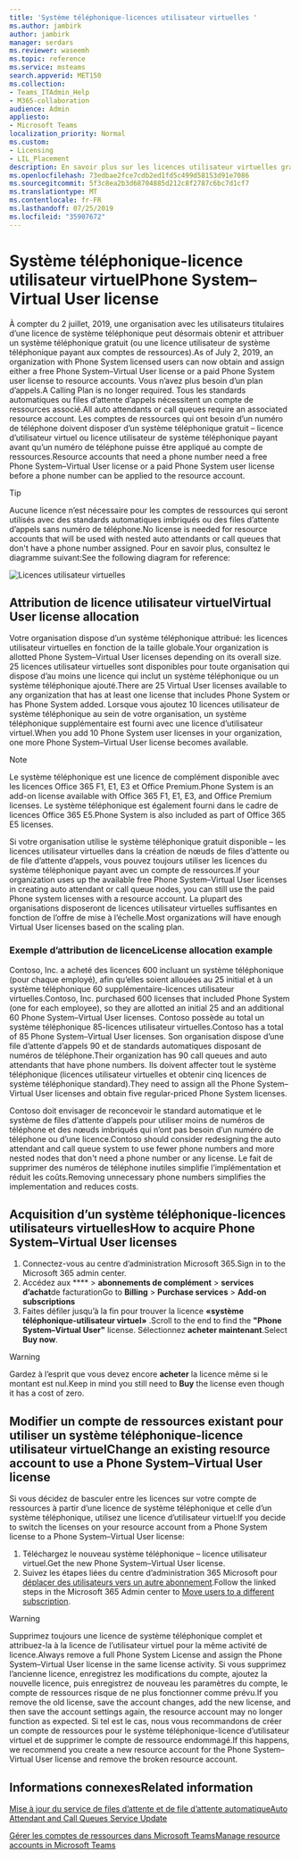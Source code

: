 ```yaml
---
title: 'Système téléphonique-licences utilisateur virtuelles '
ms.author: jambirk
author: jambirk
manager: serdars
ms.reviewer: waseemh
ms.topic: reference
ms.service: msteams
search.appverid: MET150
ms.collection:
- Teams_ITAdmin_Help
- M365-collaboration
audience: Admin
appliesto:
- Microsoft Teams
localization_priority: Normal
ms.custom:
- Licensing
- LIL_Placement
description: En savoir plus sur les licences utilisateur virtuelles gratuites.
ms.openlocfilehash: 73edbae2fce7cdb2ed1fd5c499d58153d91e7086
ms.sourcegitcommit: 5f3c8ea2b3d68704885d212c8f2787c6bc7d1cf7
ms.translationtype: MT
ms.contentlocale: fr-FR
ms.lasthandoff: 07/25/2019
ms.locfileid: "35907672"
---
```

# <a name="phone-systemvirtual-user-license"></a><span data-ttu-id="7988d-103">Système téléphonique-licence utilisateur virtuel</span><span class="sxs-lookup"><span data-stu-id="7988d-103">Phone System–Virtual User license</span></span> 

<span data-ttu-id="7988d-104">À compter du 2 juillet, 2019, une organisation avec les utilisateurs titulaires d’une licence de système téléphonique peut désormais obtenir et attribuer un système téléphonique gratuit (ou une licence utilisateur de système téléphonique payant aux comptes de ressources).</span><span class="sxs-lookup"><span data-stu-id="7988d-104">As of July 2, 2019, an organization with Phone System licensed users can now obtain and assign either a free Phone System–Virtual User license or a paid Phone System user license to resource accounts.</span></span> <span data-ttu-id="7988d-105">Vous n’avez plus besoin d’un plan d’appels.</span><span class="sxs-lookup"><span data-stu-id="7988d-105">A Calling Plan is no longer required.</span></span> <span data-ttu-id="7988d-106">Tous les standards automatiques ou files d’attente d’appels nécessitent un compte de ressources associé.</span><span class="sxs-lookup"><span data-stu-id="7988d-106">All auto attendants or call queues require an associated resource account.</span></span> <span data-ttu-id="7988d-107">Les comptes de ressources qui ont besoin d’un numéro de téléphone doivent disposer d’un système téléphonique gratuit – licence d’utilisateur virtuel ou licence utilisateur de système téléphonique payant avant qu’un numéro de téléphone puisse être appliqué au compte de ressources.</span><span class="sxs-lookup"><span data-stu-id="7988d-107">Resource accounts that need a phone number need a free Phone System–Virtual User license or a paid Phone System user license before a phone number can be applied to the resource account.</span></span>

> [!TIP]
> <span data-ttu-id="7988d-108">Aucune licence n’est nécessaire pour les comptes de ressources qui seront utilisés avec des standards automatiques imbriqués ou des files d’attente d’appels sans numéro de téléphone.</span><span class="sxs-lookup"><span data-stu-id="7988d-108">No license is needed for resource accounts that will be used with nested auto attendants or call queues that don't have a phone number assigned.</span></span> <span data-ttu-id="7988d-109">Pour en savoir plus, consultez le diagramme suivant:</span><span class="sxs-lookup"><span data-stu-id="7988d-109">See the following diagram for reference:</span></span> 

![Licences utilisateur virtuelles](../media/resource-account.png)

## <a name="virtual-user-license-allocation"></a><span data-ttu-id="7988d-111">Attribution de licence utilisateur virtuel</span><span class="sxs-lookup"><span data-stu-id="7988d-111">Virtual User license allocation</span></span>

<span data-ttu-id="7988d-112">Votre organisation dispose d’un système téléphonique attribué: les licences utilisateur virtuelles en fonction de la taille globale.</span><span class="sxs-lookup"><span data-stu-id="7988d-112">Your organization is allotted Phone System–Virtual User licenses depending on its overall size.</span></span> <span data-ttu-id="7988d-113">25 licences utilisateur virtuelles sont disponibles pour toute organisation qui dispose d’au moins une licence qui inclut un système téléphonique ou un système téléphonique ajouté.</span><span class="sxs-lookup"><span data-stu-id="7988d-113">There are 25 Virtual User licenses available to any organization that has at least one license that includes Phone System or has Phone System added.</span></span> <span data-ttu-id="7988d-114">Lorsque vous ajoutez 10 licences utilisateur de système téléphonique au sein de votre organisation, un système téléphonique supplémentaire est fourni avec une licence d’utilisateur virtuel.</span><span class="sxs-lookup"><span data-stu-id="7988d-114">When you add 10 Phone System user licenses in your organization, one more Phone System–Virtual User license becomes available.</span></span>

> [!NOTE]
> <span data-ttu-id="7988d-115">Le système téléphonique est une licence de complément disponible avec les licences Office 365 F1, E1, E3 et Office Premium.</span><span class="sxs-lookup"><span data-stu-id="7988d-115">Phone System is an add-on license available with Office 365 F1, E1, E3, and Office Premium licenses.</span></span> <span data-ttu-id="7988d-116">Le système téléphonique est également fourni dans le cadre de licences Office 365 E5.</span><span class="sxs-lookup"><span data-stu-id="7988d-116">Phone System is also included as part of Office 365 E5 licenses.</span></span>

<span data-ttu-id="7988d-117">Si votre organisation utilise le système téléphonique gratuit disponible – les licences utilisateur virtuelles dans la création de nœuds de files d’attente ou de file d’attente d’appels, vous pouvez toujours utiliser les licences du système téléphonique payant avec un compte de ressources.</span><span class="sxs-lookup"><span data-stu-id="7988d-117">If your organization uses up the available free Phone System–Virtual User licenses in creating auto attendant or call queue nodes, you can still use the paid Phone system licenses with a resource account.</span></span> <span data-ttu-id="7988d-118">La plupart des organisations disposeront de licences utilisateur virtuelles suffisantes en fonction de l’offre de mise à l’échelle.</span><span class="sxs-lookup"><span data-stu-id="7988d-118">Most organizations will have enough Virtual User licenses based on the scaling plan.</span></span> 

### <a name="license-allocation-example"></a><span data-ttu-id="7988d-119">Exemple d’attribution de licence</span><span class="sxs-lookup"><span data-stu-id="7988d-119">License allocation example</span></span>

<span data-ttu-id="7988d-120">Contoso, Inc. a acheté des licences 600 incluant un système téléphonique (pour chaque employé), afin qu’elles soient allouées au 25 initial et à un système téléphonique 60 supplémentaire-licences utilisateur virtuelles.</span><span class="sxs-lookup"><span data-stu-id="7988d-120">Contoso, Inc. purchased 600 licenses that included Phone System (one for each employee), so they are allotted an initial 25 and an additional 60 Phone System–Virtual User licenses.</span></span> <span data-ttu-id="7988d-121">Contoso possède au total un système téléphonique 85-licences utilisateur virtuelles.</span><span class="sxs-lookup"><span data-stu-id="7988d-121">Contoso has a total of 85 Phone System–Virtual User licenses.</span></span> <span data-ttu-id="7988d-122">Son organisation dispose d’une file d’attente d’appels 90 et de standards automatiques disposant de numéros de téléphone.</span><span class="sxs-lookup"><span data-stu-id="7988d-122">Their organization has 90 call queues and auto attendants that have phone numbers.</span></span> <span data-ttu-id="7988d-123">Ils doivent affecter tout le système téléphonique (licences utilisateur virtuelles et obtenir cinq licences de système téléphonique standard).</span><span class="sxs-lookup"><span data-stu-id="7988d-123">They need to assign all the Phone System–Virtual User licenses and obtain five regular-priced Phone System licenses.</span></span> 

<span data-ttu-id="7988d-124">Contoso doit envisager de reconcevoir le standard automatique et le système de files d’attente d’appels pour utiliser moins de numéros de téléphone et des nœuds imbriqués qui n’ont pas besoin d’un numéro de téléphone ou d’une licence.</span><span class="sxs-lookup"><span data-stu-id="7988d-124">Contoso should consider redesigning the auto attendant and call queue system to use fewer phone numbers and more nested nodes that don't need a phone number or any license.</span></span> <span data-ttu-id="7988d-125">Le fait de supprimer des numéros de téléphone inutiles simplifie l’implémentation et réduit les coûts.</span><span class="sxs-lookup"><span data-stu-id="7988d-125">Removing unnecessary phone numbers simplifies the implementation and reduces costs.</span></span> 

## <a name="how-to-acquire-phone-systemvirtual-user-licenses"></a><span data-ttu-id="7988d-126">Acquisition d’un système téléphonique-licences utilisateurs virtuelles</span><span class="sxs-lookup"><span data-stu-id="7988d-126">How to acquire Phone System–Virtual User licenses</span></span> 

1. <span data-ttu-id="7988d-127">Connectez-vous au centre d’administration Microsoft 365.</span><span class="sxs-lookup"><span data-stu-id="7988d-127">Sign in to the Microsoft 365 admin center.</span></span>
2. <span data-ttu-id="7988d-128">Accédez aux \*\*\*\* > **abonnements de complément**  > **services d’achat**de facturation</span><span class="sxs-lookup"><span data-stu-id="7988d-128">Go to **Billing** > **Purchase services** > **Add-on subscriptions**</span></span>
3. <span data-ttu-id="7988d-129">Faites défiler jusqu’à la fin pour trouver la licence **«système téléphonique-utilisateur virtuel»** .</span><span class="sxs-lookup"><span data-stu-id="7988d-129">Scroll to the end to find the **"Phone System–Virtual User"** license.</span></span> <span data-ttu-id="7988d-130">Sélectionnez **acheter maintenant**.</span><span class="sxs-lookup"><span data-stu-id="7988d-130">Select **Buy now**.</span></span>

> [!WARNING]
> <span data-ttu-id="7988d-131">Gardez à l’esprit que vous devez encore **acheter** la licence même si le montant est nul.</span><span class="sxs-lookup"><span data-stu-id="7988d-131">Keep in mind you still need to **Buy** the license even though it has a cost of zero.</span></span> 

## <a name="change-an-existing-resource-account-to-use-a-phone-systemvirtual-user-license"></a><span data-ttu-id="7988d-132">Modifier un compte de ressources existant pour utiliser un système téléphonique-licence utilisateur virtuel</span><span class="sxs-lookup"><span data-stu-id="7988d-132">Change an existing resource account to use a Phone System–Virtual User license</span></span>

<span data-ttu-id="7988d-133">Si vous décidez de basculer entre les licences sur votre compte de ressources à partir d’une licence de système téléphonique et celle d’un système téléphonique, utilisez une licence d’utilisateur virtuel:</span><span class="sxs-lookup"><span data-stu-id="7988d-133">If you decide to switch the licenses on your resource account from a Phone System license to a Phone System–Virtual User license:</span></span> 

1. <span data-ttu-id="7988d-134">Téléchargez le nouveau système téléphonique – licence utilisateur virtuel.</span><span class="sxs-lookup"><span data-stu-id="7988d-134">Get the new Phone System–Virtual User license.</span></span> 
2. <span data-ttu-id="7988d-135">Suivez les étapes liées du centre d’administration 365 Microsoft pour [déplacer des utilisateurs vers un autre abonnement](https://docs.microsoft.com/en-us/office365/admin/subscriptions-and-billing/assign-licenses-to-users?redirectSourcePath=%252farticle%252f997596b5-4173-4627-b915-36abac6786dc&view=o365-worldwide#move-users-to-a-different-subscription).</span><span class="sxs-lookup"><span data-stu-id="7988d-135">Follow the linked steps in the Microsoft 365 Admin center to [Move users to a different subscription](https://docs.microsoft.com/en-us/office365/admin/subscriptions-and-billing/assign-licenses-to-users?redirectSourcePath=%252farticle%252f997596b5-4173-4627-b915-36abac6786dc&view=o365-worldwide#move-users-to-a-different-subscription).</span></span> 

> [!WARNING]
> <span data-ttu-id="7988d-136">Supprimez toujours une licence de système téléphonique complet et attribuez-la à la licence de l’utilisateur virtuel pour la même activité de licence.</span><span class="sxs-lookup"><span data-stu-id="7988d-136">Always remove a full Phone System License and assign the Phone System–Virtual User license in the same license activity.</span></span> <span data-ttu-id="7988d-137">Si vous supprimez l’ancienne licence, enregistrez les modifications du compte, ajoutez la nouvelle licence, puis enregistrez de nouveau les paramètres du compte, le compte de ressources risque de ne plus fonctionner comme prévu.</span><span class="sxs-lookup"><span data-stu-id="7988d-137">If you remove the old license, save the account changes, add the new license, and then save the account settings again, the resource account may no longer function as expected.</span></span> <span data-ttu-id="7988d-138">Si tel est le cas, nous vous recommandons de créer un compte de ressources pour le système téléphonique-licence d’utilisateur virtuel et de supprimer le compte de ressource endommagé.</span><span class="sxs-lookup"><span data-stu-id="7988d-138">If this happens, we recommend you create a new resource account for the Phone System–Virtual User license and remove the broken resource account.</span></span> 

## <a name="related-information"></a><span data-ttu-id="7988d-139">Informations connexes</span><span class="sxs-lookup"><span data-stu-id="7988d-139">Related information</span></span>

[<span data-ttu-id="7988d-140">Mise à jour du service de files d’attente et de file d’attente automatique</span><span class="sxs-lookup"><span data-stu-id="7988d-140">Auto Attendant and Call Queues Service Update</span></span>](https://techcommunity.microsoft.com/t5/Microsoft-Teams-Blog/Auto-Attendant-and-Call-Queues-Service-Update/ba-p/564521)

[<span data-ttu-id="7988d-141">Gérer les comptes de ressources dans Microsoft Teams</span><span class="sxs-lookup"><span data-stu-id="7988d-141">Manage resource accounts in Microsoft Teams</span></span>](../manage-resource-accounts.md)
